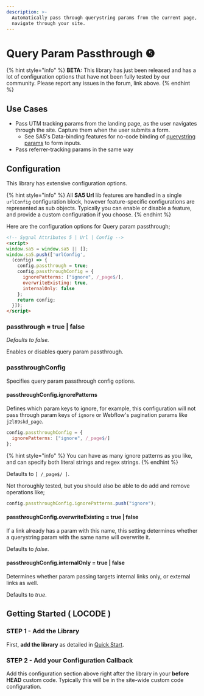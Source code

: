 ```yaml
---
description: >-
  Automatically pass through querystring params from the current page, as users
  navigate through your site.
---
```


# Query Param Passthrough ❺

{% hint style="info" %}
**BETA:** This library has just been released and has a lot of configuration options that have not been fully tested by our community.  Please report any issues in the forum, link above.
{% endhint %}

## Use Cases

* Pass UTM tracking params from the landing page, as the user navigates through the site. Capture them when the user submits a form.
  * See SA5's Data-binding features for no-code binding of [querystring params](../sa5-data/data-sources/url-query-params.md) to form inputs.&#x20;
* Pass referrer-tracking params in the same way&#x20;

## Configuration

This library has extensive configuration options.&#x20;

{% hint style="info" %}
All **SA5 Url** lib features are handled in a single `urlConfig` configuration block, however feature-specific configurations are represented as sub objects. Typically you can enable or disable a feature, and provide a custom configuration if you choose.
{% endhint %}

Here are the configuration options for Query param passthrough;&#x20;

```html
<!-- Sygnal Attributes 5 | Url | Config -->
<script>
window.sa5 = window.sa5 || [];
window.sa5.push(['urlConfig', 
  (config) => {
    config.passthrough = true;
    config.passthroughConfig = {
      ignorePatterns: ["ignore", /_page$/],
      overwriteExisting: true,
      internalOnly: false
    };
    return config;
  }]); 
</script>
```

### passthrough = true | false

_Defaults to false._

Enables or disables query param passthrough.

### passthroughConfig

Specifies query param passthrough config options.&#x20;

#### passthroughConfig.ignorePatterns

Defines which param keys to ignore, for example, this configuration will not pass through param keys of `ignore` or Webflow's pagination params like `j2l89skd_page`.&#x20;

```javascript
config.passthroughConfig = {
  ignorePatterns: ["ignore", /_page$/]
};
```

{% hint style="info" %}
You can have as many ignore patterns as you like, and can specify both literal strings and regex strings.
{% endhint %}

Defaults to  `[ /_page$/ ]`.&#x20;

Not thoroughly tested, but you should also be able to do add and remove operations like;&#x20;

```javascript
config.passthroughConfig.ignorePatterns.push("ignore");
```

#### passthroughConfig.overwriteExisting = true | false <a href="#getting-started-locode" id="getting-started-locode"></a>

If a link already has a param with this name, this setting determines whether a querystring param with the same name will overwrite it.&#x20;

Defaults to _false_.

#### passthroughConfig.internalOnly = true | false

Determines whether param passing targets internal links only, or external links as well.&#x20;

Defaults to _true_.

## Getting Started ( LOCODE ) <a href="#getting-started-locode" id="getting-started-locode"></a>

### STEP 1 - Add the Library <a href="#step-1---add-the-library" id="step-1---add-the-library"></a>

First, **add the library** as detailed in [Quick Start](quick-start.md).

### STEP 2 - Add your Configuration Callback

Add this configuration section above right after the library in your **before HEAD** custom code. Typically this will be in the site-wide custom code configuration.&#x20;
